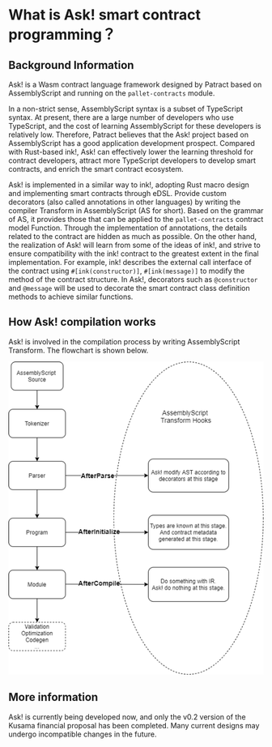 # What is Ask! smart contract programming？

## Background Information

Ask! is a Wasm contract language framework designed by Patract based on AssemblyScript and running on the `pallet-contracts` module.

In a non-strict sense, AssemblyScript syntax is a subset of TypeScript syntax. At present, there are a large number of developers who use TypeScript, and the cost of learning AssemblyScript for these developers is relatively low. Therefore, Patract believes that the Ask! project based on AssemblyScript has a good application development prospect. Compared with Rust-based ink!, Ask! can effectively lower the learning threshold for contract developers, attract more TypeScript developers to develop smart contracts, and enrich the smart contract ecosystem.

Ask! is implemented in a similar way to ink!, adopting Rust macro design and implementing smart contracts through eDSL. Provide custom decorators (also called annotations in other languages) by writing the compiler Transform in AssemblyScript (AS for short). Based on the grammar of AS, it provides those that can be applied to the `pallet-contracts` contract model Function. Through the implementation of annotations, the details related to the contract are hidden as much as possible. On the other hand, the realization of Ask! will learn from some of the ideas of ink!, and strive to ensure compatibility with the ink! contract to the greatest extent in the final implementation. For example, ink! describes the external call interface of the contract using `#[ink(constructor)]`, `#[ink(message)]` to modify the method of the contract structure.
In Ask!, decorators such as `@constructor` and `@message` will be used to decorate the smart contract class definition methods to achieve similar functions.

## How Ask! compilation works

Ask! is involved in the compilation process by writing AssemblyScript Transform. The flowchart is shown below.

![ask-design](./img/ask-design.png)

## More information

Ask! is currently being developed now, and only the v0.2 version of the Kusama financial proposal has been completed. Many current designs may undergo incompatible changes in the future.

